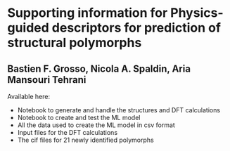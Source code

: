 # Supporting information for Physics-guided descriptors for prediction of structural polymorphs
## Bastien F. Grosso, Nicola A. Spaldin, Aria Mansouri Tehrani

Available here:

- Notebook to generate and handle the structures and DFT calculations
- Notebook to create and test the ML model
- All the data used to create the ML model in csv format
- Input files for the DFT calculations 
- The cif files for 21 newly identified polymorphs 
